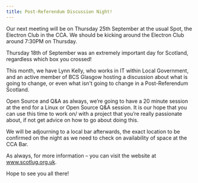 ```yaml
---
title: Post-Referendum Discussion Night!
---
```


Our next meeting will be on Thursday 25th September at the usual Spot, the Electron Club in the CCA. We should be kicking around the Electron Club around 7:30PM on Thursday.

Thursday 18th of September was an extremely important day for Scotland, regardless which box you crossed!

This month, we have Lynn Kelly, who works in IT within Local Government, and an active member of BCS Glasgow hosting a discussion about what is going to change, or even what isn't going to change in a Post-Referendum Scotland.

Open Source and Q&A as always, we’re going to have a 20 minute session at the end for a Linux or Open Source Q&A session. It is our hope that you can use this time to work on/ with a project that you’re really passionate about, if not get advice on how to go about doing this.

We will be adjourning to a local bar afterwards, the exact location to be confirmed on the night as we need to check on availability of space at the CCA Bar.

As always, for more information – you can visit the website at www.scotlug.org.uk.

Hope to see you all there!
